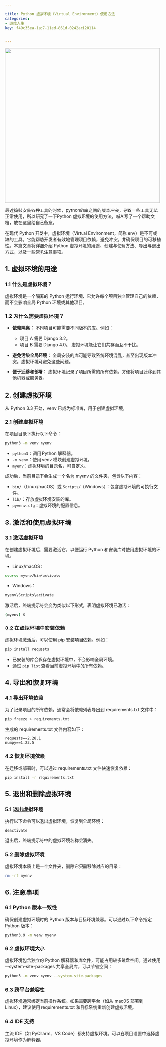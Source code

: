 ```yaml
---

title: Python 虚拟环境（Virtual Environment）使用方法
categories:
- 运维人生
key: f49c35ea-1ac7-11ed-861d-0242ac120114


---
```


<img src="https://images.animesdata.com/news/2024/12/05/python-env.png" width="500" />

最近捣鼓安装各种工具的时候，python的库之间的版本冲突，导致一些工具无法正常使用，所以研究了一下Python 虚拟环境的使用方法，喊AI写了一个帮助文档，放在这里给自己备忘。

在现代 Python 开发中，虚拟环境（Virtual Environment，简称 env）是不可或缺的工具。它能帮助开发者有效地管理项目依赖，避免冲突，并确保项目的可移植性。本篇文章将详细介绍 Python 虚拟环境的用途、创建与使用方法、导出与退出方式，以及一些常见注意事项。

## 1. 虚拟环境的用途

### 1.1 什么是虚拟环境？

虚拟环境是一个隔离的 Python 运行环境，它允许每个项目独立管理自己的依赖，而不会影响全局 Python 环境或其他项目。

### 1.2 为什么需要虚拟环境？

- **依赖隔离：**
不同项目可能需要不同版本的库。例如：
  - 项目 A 需要 Django 3.2。
  - 项目 B 需要 Django 4.0。
虚拟环境能让它们共存而互不干扰。

- **避免污染全局环境：**
全局安装的库可能导致系统环境混乱，甚至出现版本冲突。虚拟环境可避免这些问题。

- **便于迁移和部署：**
虚拟环境记录了项目所需的所有依赖，方便将项目迁移到其他机器或服务器。

## 2. 创建虚拟环境

从 Python 3.3 开始，venv 已成为标准库，用于创建虚拟环境。

### 2.1 创建虚拟环境

在项目目录下执行以下命令：

```bash
python3 -m venv myenv
```

- `python3`：调用 Python 解释器。
- `-m venv`：使用 venv 模块创建虚拟环境。
- `myenv`：虚拟环境的目录名，可自定义。

成功后，当前目录下会生成一个名为 myenv 的文件夹，包含以下内容：
- `bin/`（Linux/macOS）或 `Scripts/`（Windows）：包含虚拟环境的可执行文件。
- `lib/`：存放虚拟环境安装的库。
- `pyvenv.cfg`：虚拟环境的配置信息。

## 3. 激活和使用虚拟环境

### 3.1 激活虚拟环境

在创建虚拟环境后，需要激活它，以便运行 Python 和安装库时使用虚拟环境的环境。

- Linux/macOS：
```bash
source myenv/bin/activate
```

- Windows：
```bash
myenv\Scripts\activate
```

激活后，终端提示符会变为类似以下形式，表明虚拟环境已激活：

```bash
(myenv) $
```

### 3.2 在虚拟环境中安装依赖

虚拟环境激活后，可以使用 pip 安装项目依赖。例如：

```bash
pip install requests
```

- 已安装的库会保存在虚拟环境中，不会影响全局环境。
- 通过 `pip list` 查看当前虚拟环境中的所有依赖。

## 4. 导出和恢复环境

### 4.1 导出环境依赖

为了记录项目的所有依赖，通常会将依赖列表导出到 requirements.txt 文件中：

```bash
pip freeze > requirements.txt
```

生成的 requirements.txt 文件内容如下：

```
requests==2.28.1
numpy==1.23.5
```

### 4.2 恢复环境依赖

在迁移或部署时，可以通过 requirements.txt 文件快速恢复依赖：

```bash
pip install -r requirements.txt
```

## 5. 退出和删除虚拟环境

### 5.1 退出虚拟环境

执行以下命令可以退出虚拟环境，恢复到全局环境：

```bash
deactivate
```

退出后，终端提示符中的虚拟环境名称会消失。

### 5.2 删除虚拟环境

虚拟环境本质上是一个文件夹，删除它只需移除对应的目录：

```bash
rm -rf myenv
```

## 6. 注意事项

### 6.1 Python 版本一致性

确保创建虚拟环境时的 Python 版本与目标环境兼容。可以通过以下命令指定 Python 版本：

```bash
python3.9 -m venv myenv
```

### 6.2 虚拟环境大小

虚拟环境包含独立的 Python 解释器和库文件，可能占用较多磁盘空间。通过使用 --system-site-packages 共享全局库，可以节省空间：

```bash
python3 -m venv myenv --system-site-packages
```

### 6.3 跨平台兼容性

虚拟环境通常绑定当前操作系统。如果需要跨平台（如从 macOS 部署到 Linux），建议使用 requirements.txt 和目标系统重新创建虚拟环境。

### 6.4 IDE 支持

主流 IDE（如 PyCharm、VS Code）都支持虚拟环境。可以在项目设置中选择虚拟环境作为解释器。